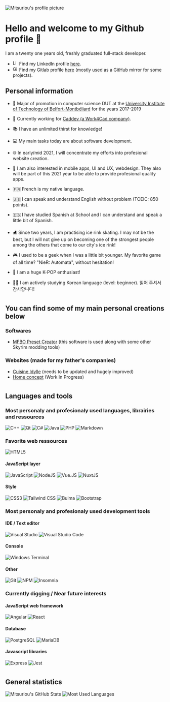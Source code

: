 ![Mitsuriou's profile picture](https://avatars3.githubusercontent.com/u/37184309?s=100&u=5bea81cf98a1bddaefab87ac8d616cf034a13b62&v=4)

# Hello and welcome to my Github profile 🧔
I am a twenty one years old, freshly graduated full-stack developer.
- <img src="https://content.linkedin.com/content/dam/me/news/en-us/icons/Social_Icons_linkedin.svg.original.svg" alt="LinkedIn icon" width="16"/> Find my LinkedIn profile [here](https://www.linkedin.com/in/d-jacq/).
- <img src="https://cdn.iconscout.com/icon/free/png-128/gitlab-282507.png" alt="GitLab icon" width="16"/> Find my Gitlab profile [here](https://gitlab.com/Mitsuriou) (mostly used as a GitHub mirror for some projects).

## Personal information
- 🏫 Major of promotion in computer science DUT at the [University Institute of Technology of Belfort-Montbéliard](http://www.iut-bm.univ-fcomte.fr) for the years 2017-2019
- 🏢 Currently working for [Caddev (a Work4Cad company)](https://www.caddev.info/).

- 📚 I have an unlimited thirst for knowledge!

- 💻 My main tasks today are about software development.

- 🌐 In early/mid 2021, I will concentrate my efforts into profesional website creation.

- 📱 I am also interested in mobile apps, UI and UX, webdesign. They also will be part of this 2021 year to be able to provide profesional quality apps.

- 🇫🇷 French is my native language.

- 🇺🇸 I can speak and understand English without problem (TOEIC: 850 points).

- 🇪🇸 I have studied Spanish at School and I can understand and speak a little bit of Spanish.

- ⛸️ Since two years, I am practising ice rink skating. I may not be the best, but I will not give up on becoming one of the strongest people among the others that come to our city's ice rink!

- 🎮 I used to be a geek when I was a little bit younger. My favorite game of all time? "NieR: Automata", without hesitation!

- 🎵 I am a huge K-POP enthusiast!

- 👨‍🎓 I am actively studying Korean language (level: beginner). 읽어 주셔서 감사합니다!

#
## You can find some of my main personal creations below
### Softwares
- [MFBO Preset Creator](https://github.com/Mitsuriou/MFBO-Preset-Creator) (this software is used along with some other Skyrim modding tools)
### Websites (made for my father's companies)
- [Cuisine Idylle](https://www.cuisine-idylle.fr) (needs to be updated and hugely improved)
- [Home concept](https://www.homconcept.com) (Work In Progress)

#
## Languages and tools
### Most personaly and profesionaly used languages, librairies and ressources
![C++](https://img.shields.io/badge/C++-00599C?style=flat&logo=c%2B%2B&logoColor=white)
![Qt](https://img.shields.io/badge/Qt-41CD52?style=flat&logo=qt&logoColor=white)
![C#](https://img.shields.io/badge/C%23-239120?style=flat&logo=c-sharp&logoColor=white)
![Java](https://img.shields.io/badge/Java-007396?style=flat&logo=java&logoColor=white)
![PHP](https://img.shields.io/badge/PHP-777BB4?style=flat&logo=php&logoColor=white)
![Markdown](https://img.shields.io/badge/Markdown-000000?style=flat&logo=markdown&logoColor=white)

### Favorite web ressources
![HTML5](https://img.shields.io/badge/HTML5-E34F26?style=flat&logo=html5&logoColor=white)
#### JavaScript layer
![JavaScript](https://img.shields.io/badge/JavaScript-F7DF1E?style=flat&logo=javascript&logoColor=black)
![NodeJS](https://img.shields.io/badge/Node.JS-339933?style=flat&logo=node.js&logoColor=white)
![Vue.JS](https://img.shields.io/badge/Vue.JS-4FC08D?style=flat&logo=vue.js&logoColor=white)
![NuxtJS](https://img.shields.io/badge/Nuxt.JS-00C58E?style=flat&logo=nuxt.js&logoColor=white)
#### Style
![CSS3](https://img.shields.io/badge/CSS3-1572B6?style=flat&logo=css3&logoColor=white)
![Tailwind CSS](https://img.shields.io/badge/Tailwind%20CSS-38B2AC?style=flat&logo=tailwind%20css&logoColor=white)
![Bulma](https://img.shields.io/badge/Bulma-00D1B2?style=flat&logo=bulma&logoColor=white)
![Bootstrap](https://img.shields.io/badge/Bootstrap-7952B3?style=flat&logo=bootstrap&logoColor=white)

### Most personaly and profesionaly used development tools
#### IDE / Text editor
![Visual Studio](https://img.shields.io/badge/Visual%20Studio-5C2D91?style=flat&logo=visual%20studio&logoColor=white)
![Visual Studio Code](https://img.shields.io/badge/Visual%20Studio%20Code-007ACC?style=flat&logo=visual-studio-code&logoColor=white)
#### Console
![Windows Terminal](https://img.shields.io/badge/Windows%20Terminal-4D4D4D?style=flat&logo=windows%20terminal&logoColor=white)
#### Other
![Git](https://img.shields.io/badge/Git-F05032?style=flat&logo=git&logoColor=white)
![NPM](https://img.shields.io/badge/NPM-CB3837?style=flat&logo=npm&logoColor=white)
![Insomnia](https://img.shields.io/badge/Insomnia-5849BE?style=flat&logo=insomnia&logoColor=white)

### Currently digging / Near future interests
#### JavaScript web framework
![Angular](https://img.shields.io/badge/Angular-DD0031?style=flat&logo=angular&logoColor=white)
![React](https://img.shields.io/badge/React-61DAFB?style=flat&logo=react&logoColor=white)
#### Database
![PostgreSQL](https://img.shields.io/badge/PostgreSQL-336791?style=flat&logo=PostgreSQL&logoColor=white)
![MariaDB](https://img.shields.io/badge/MariaDB-003545?style=flat&logo=mariadb&logoColor=white)
#### Javascript libraries
![Express](https://img.shields.io/badge/Express-000000?style=flat&logo=express&logoColor=white)
![Jest](https://img.shields.io/badge/Jest-C21325?style=flat&logo=jest&logoColor=white)

#
## General statistics
![Mitsuriou's GitHub Stats](https://github-readme-stats.vercel.app/api?username=mitsuriou&show_icons=true&count_private=true&hide_rank=true&include_all_commits=true&line_height=40)
![Most Used Languages](https://github-readme-stats.vercel.app/api/top-langs/?username=mitsuriou)
